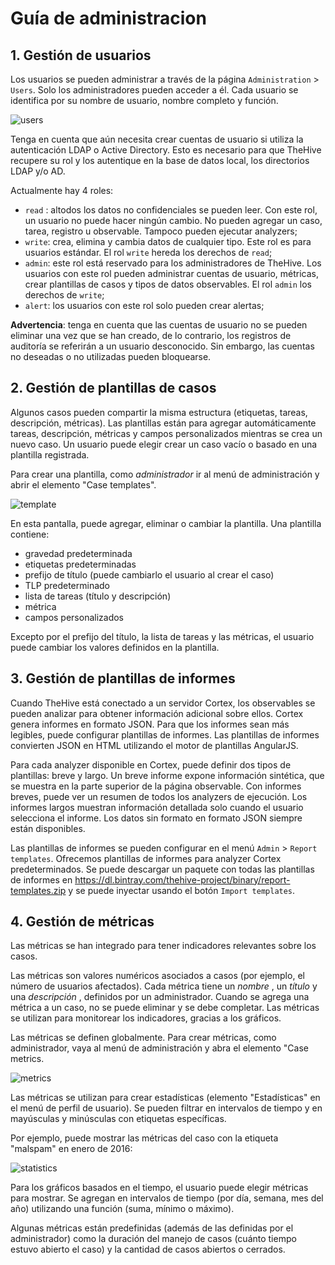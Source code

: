 # Guía de administracion

## 1. Gestión de usuarios

Los usuarios se pueden administrar a través de la página `Administration` > `Users`. Solo los administradores pueden acceder a él. Cada usuario se identifica por su nombre de usuario, nombre completo y función.

![users](../images/thehive-user-management.png)

Tenga en cuenta que aún necesita crear cuentas de usuario si utiliza la autenticación LDAP o Active Directory. Esto es necesario para que TheHive recupere su rol y los autentique en la base de datos local, los directorios LDAP y/o AD.

Actualmente hay 4 roles:
 - `read` : altodos los datos no confidenciales se pueden leer. Con este rol, un usuario no puede hacer ningún cambio. No pueden agregar un caso, tarea, registro u observable. Tampoco pueden ejecutar analyzers;
 - `write`: crea, elimina y cambia datos de cualquier tipo. Este rol es para usuarios estándar. El rol `write` hereda los derechos de `read`;
 - `admin`: este rol está reservado para los administradores de TheHive. Los usuarios con este rol pueden administrar cuentas de usuario, métricas, crear plantillas de casos y tipos de datos observables. El rol `admin` los derechos de `write`;
 - `alert`: los usuarios con este rol solo pueden crear alertas;

**Advertencia**: tenga en cuenta que las cuentas de usuario no se pueden eliminar una vez que se han creado, de lo contrario, los registros de auditoría se referirán a un usuario desconocido. Sin embargo, las cuentas no deseadas o no utilizadas pueden bloquearse.

## 2. Gestión de plantillas de casos

Algunos casos pueden compartir la misma estructura (etiquetas, tareas, descripción, métricas). Las plantillas están para agregar automáticamente tareas, descripción, métricas y campos personalizados mientras se crea un nuevo caso. Un usuario puede elegir crear un caso vacío o basado en una plantilla registrada.

Para crear una plantilla, como _administrador_  ir al menú de administración y abrir el elemento "Case templates".

![template](../images/thehive-case-templates.png)

En esta pantalla, puede agregar, eliminar o cambiar la plantilla. Una plantilla contiene:
 * gravedad predeterminada
 * etiquetas predeterminadas
 * prefijo de título (puede cambiarlo el usuario al crear el caso)
 * TLP predeterminado
 * lista de tareas (título y descripción)
 * métrica
 * campos personalizados
 
Excepto por el prefijo del título, la lista de tareas y las métricas, el usuario puede cambiar los valores definidos en la plantilla.

## 3. Gestión de plantillas de informes

Cuando TheHive está conectado a un servidor Cortex, los observables se pueden analizar para obtener información adicional sobre ellos. Cortex genera informes en formato JSON. Para que los informes sean más legibles, puede configurar plantillas de informes. Las plantillas de informes convierten JSON en HTML utilizando el motor de plantillas AngularJS.

Para cada analyzer disponible en Cortex, puede definir dos tipos de plantillas: breve y largo. Un breve informe expone información sintética, que se muestra en la parte superior de la página observable. Con informes breves, puede ver un resumen de todos los analyzers de ejecución. Los informes largos muestran información detallada solo cuando el usuario selecciona el informe. Los datos sin formato en formato JSON siempre están disponibles.

Las plantillas de informes se pueden configurar en el menú `Admin` > `Report templates`. Ofrecemos plantillas de informes para analyzer Cortex predeterminados. Se puede descargar un paquete con todas las plantillas de informes en https://dl.bintray.com/thehive-project/binary/report-templates.zip y se puede inyectar usando el botón `Import templates`.

## 4. Gestión de métricas

Las métricas se han integrado para tener indicadores relevantes sobre los casos.

Las métricas son valores numéricos asociados a casos (por ejemplo, el número de usuarios afectados). Cada métrica tiene un _nombre_ , un _título_ y una _descripción_ , definidos por un administrador. Cuando se agrega una métrica a un caso, no se puede eliminar y se debe completar. Las métricas se utilizan para monitorear los indicadores, gracias a los gráficos.

Las métricas se definen globalmente. Para crear métricas, como administrador, vaya al menú de administración y abra el elemento "Case metrics.

![metrics](../images/thehive-case-metrics.png)


Las métricas se utilizan para crear estadísticas (elemento "Estadísticas" en el menú de perfil de usuario). Se pueden filtrar en intervalos de tiempo y en mayúsculas y minúsculas con etiquetas específicas.

Por ejemplo, puede mostrar las métricas del caso con la etiqueta "malspam" en enero de 2016:

![statistics](../images/thehive-statistics.png)

Para los gráficos basados ​​en el tiempo, el usuario puede elegir métricas para mostrar. Se agregan en intervalos de tiempo (por día, semana, mes del año) utilizando una función (suma, mínimo o máximo).

Algunas métricas están predefinidas (además de las definidas por el administrador) como la duración del manejo de casos (cuánto tiempo estuvo abierto el caso) y la cantidad de casos abiertos o cerrados.

